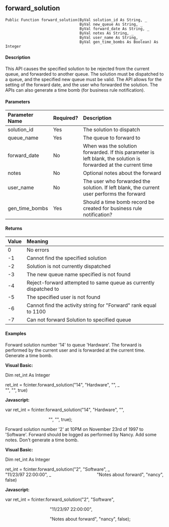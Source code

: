 forward_solution
----------------

```
Public Function forward_solution(ByVal solution_id As String, _
                                 ByVal new_queue As String, _
                                 ByVal forward_date As String, _
                                 ByVal notes As String, _
                                 ByVal user_name As String, _
                                 ByVal gen_time_bombs As Boolean) As Integer
```

#### Description

This API causes the specified solution to be rejected from the current queue, and forwarded to another queue. The solution must be dispatched to a queue, and the specified new queue must be valid. The API allows for the setting of the forward date, and the user who forwarded the solution. The APIs can also generate a time bomb (for business rule notification).

#### Parameters

| Parameter Name | Required? | Description |
|:--- |:--- |:--- |
| solution_id | Yes | The solution to dispatch |
| queue_name | Yes | The queue to forward to |
| forward_date | No | When was the solution forwarded. If this parameter is left blank, the solution is forwarded at the current time |
| notes | No | Optional notes about the forward |
| user_name | No | The user who forwarded the solution. If left blank, the current user performs the forward |
| gen_time_bombs | Yes | Should a time bomb record be created for business rule notification? |

#### Returns

| Value | Meaning |
|:--- |:--- |
| 0 | No errors |
| -1 | Cannot find the specified solution |
| -2 | Solution is not currently dispatched |
| -3 | The new queue name specified is not found |
| -4 | Reject-forward attempted to same queue as currently dispatched to |
| -5 | The specified user is not found |
| -6 | Cannot find the activity string for "Forward" rank equal to 1100 |
| -7 | Can not forward Solution to specified queue |

#### Examples

 Forward solution number '14' to queue 'Hardware'. The forward is performed by the current user and is forwarded at the current time. Generate a time bomb.

**Visual Basic:**

Dim ret_int As Integer

ret_int = fcinter.forward_solution("14", "Hardware", "", _
                                   "", "", true)

**Javascript:**

var ret_int = fcinter.forward_solution("14", "Hardware", "",

                                   "", "", true);

 Forward solution number '2' at 10PM on November 23rd of 1997 to 'Software'. Forward should be logged as performed by Nancy. Add some notes. Don't generate a time bomb.

**Visual Basic:**

Dim ret_int As Integer

ret_int = fcinter.forward_solution("2", "Software", _
                                    "11/23/97 22:00:00", _
                                    "Notes about forward", "nancy", false)

**Javascript:**

var ret_int = fcinter.forward_solution("2", "Software",

                                    "11/23/97 22:00:00",

                                    "Notes about forward", "nancy", false);